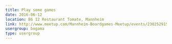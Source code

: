 ```yaml
---
title: Play some games
date: 2016-06-12
location: B6 12 Restaurant Tomate, Mannheim
link: http://www.meetup.com/Mannheim-Boardgames-Meetup/events/230252915/
usergroup: bogama
type: usergroup
---
```


